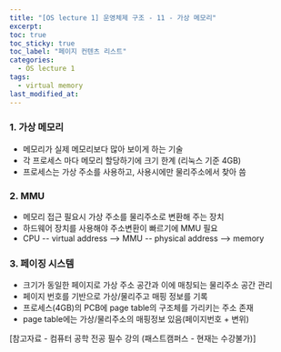 ```yaml
---
title: "[OS lecture 1] 운영체제 구조 - 11 - 가상 메모리"
excerpt:
toc: true
toc_sticky: true
toc_label: "페이지 컨텐츠 리스트"
categories:
  - OS lecture 1
tags:
  - virtual memory
last_modified_at:
---
```


### **1. 가상 메모리**

- 메모리가 실제 메모리보다 많아 보이게 하는 기술
- 각 프로세스 마다 메모리 할당하기에 크기 한계 (리눅스 기준 4GB)
- 프로세스는 가상 주소를 사용하고, 사용시에만 물리주소에서 찾아 씀

### **2. MMU**

- 메모리 접근 필요시 가상 주소를 물리주소로 변환해 주는 장치
- 하드웨어 장치를 사용해야 주소변환이 빠르기에 MMU 필요
- CPU -- virtual address --> MMU -- physical address --> memory

### **3. 페이징 시스템**

- 크기가 동일한 페이지로 가상 주소 공간과 이에 매칭되는 물리주소 공간 관리
- 페이지 번호를 기반으로 가상/물리주고 매핑 정보를 기록
- 프로세스(4GB)의 PCB에 page table의 구조체를 가리키는 주소 존재
- page table에는 가상/물리주소의 매핑정보 있음(페이지번호 + 변위)

[참고자료 - 컴퓨터 공학 전공 필수 강의 (패스트캠퍼스 - 현재는 수강불가)]
